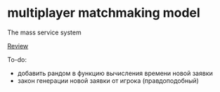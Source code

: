 # multiplayer matchmaking model
 The mass service system

[Review](https://branch-ranunculus-cb1.notion.site/32ec9e78697d4d1dbcea7e77f27c1a49)


To-do:
- добавить рандом в функцию вычисления времени новой заявки
- закон генерации новой заявки от игрока (правдоподобный)
